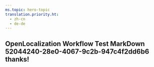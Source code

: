 ```yaml
---
ms.topic: hero-topic
translation.priority.ht: 
  - zh-cn
  - de-de
---
```

## OpenLocalization Workflow Test MarkDown 52044240-28e0-4067-9c2b-947c4f2dd6b6 thanks!
